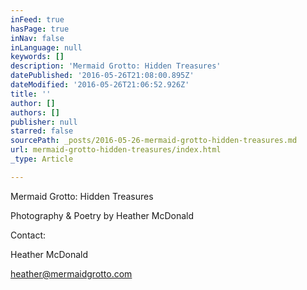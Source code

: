 ```yaml
---
inFeed: true
hasPage: true
inNav: false
inLanguage: null
keywords: []
description: 'Mermaid Grotto: Hidden Treasures'
datePublished: '2016-05-26T21:08:00.895Z'
dateModified: '2016-05-26T21:06:52.926Z'
title: ''
author: []
authors: []
publisher: null
starred: false
sourcePath: _posts/2016-05-26-mermaid-grotto-hidden-treasures.md
url: mermaid-grotto-hidden-treasures/index.html
_type: Article

---
```

Mermaid Grotto: Hidden Treasures

Photography & Poetry by Heather McDonald

Contact:

Heather McDonald

heather@mermaidgrotto.com